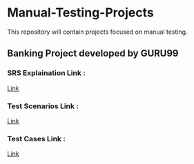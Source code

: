 # Manual-Testing-Projects
This repository will contain projects focused on manual testing.

## Banking Project developed by GURU99
### SRS Explaination Link : 
[Link](https://docs.google.com/document/d/199gX535PhKDvX0fAL27srcW_rf-vm3pR/edit?usp=sharing&ouid=107930488996646239523&rtpof=true&sd=true)
### Test Scenarios Link : 
[Link](https://docs.google.com/spreadsheets/d/1O1jFfDI0g6L-ZZ9UDAdu1Z269w8ynR4ERs9wO1cqY5M/edit?usp=sharing)
### Test Cases Link : 
[Link](https://docs.google.com/spreadsheets/d/1I4Phco-El2pwj607e8UK6RPYXnmOmsW9-0ZU6z2OhIs/edit?usp=sharing)
